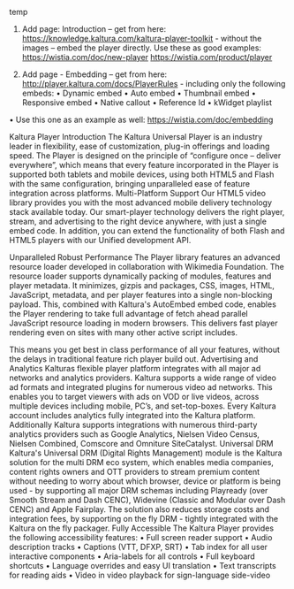temp



1.	Add page: Introduction – get from here:
https://knowledge.kaltura.com/kaltura-player-toolkit - without the images – embed the player directly.
Use these as good examples:
https://wistia.com/doc/new-player
https://wistia.com/product/player

2.	Add page - Embedding – get from here:
http://player.kaltura.com/docs/PlayerRules - including only the following embeds: 
•	Dynamic embed
•	Auto embed
•	Thumbnail embed
•	Responsive embed
•	Native callout
•	Reference Id
•	kWidget playlist

•	Use this one as an example as well:
https://wistia.com/doc/embedding 


Kaltura Player Introduction
The Kaltura Universal Player is an industry leader in flexibility, ease of customization, plug-in offerings and loading speed. The Player is designed on the principle of “configure once – deliver everywhere”, which means that every feature incorporated in the Player is supported both tablets and mobile devices, using both HTML5 and Flash with the same configuration, bringing unparalleled ease of feature integration across platforms. 
Multi-Platform Support
Our HTML5 video library provides you with the most advanced mobile delivery technology stack available today. Our smart-player technology delivers the right player, stream, and advertising to the right device anywhere, with just a single embed code. In addition, you can extend the functionality of both Flash and HTML5 players with our Unified development API.

Unparalleled Robust Performance
The Player library features an advanced resource loader developed in collaboration with Wikimedia Foundation. The resource loader supports dynamically packing of modules, features and player metadata. It minimizes, gizpis and packages, CSS, images, HTML, JavaScript, metadata, and per player features into a single non-blocking payload. This, combined with Kaltura's AutoEmbed embed code, enables the Player rendering to take full advantage of fetch ahead parallel JavaScript resource loading in modern browsers. This delivers fast player rendering even on sites with many other active script includes. 

This means you get best in class performance of all your features, without the delays in traditional feature rich player build out.
Advertising and Analytics
Kalturas flexible player platform integrates with all major ad networks and analytics providers. Kaltura supports a wide range of video ad formats and integrated plugins for numerous video ad networks. This enables you to target viewers with ads on VOD or live videos, across multiple devices including mobile, PC’s, and set-top-boxes. Every Kaltura account includes analytics fully integrated into the Kaltura platform. Additionally Kaltura supports integrations with numerous third-party analytics providers such as Google Analytics, Nielsen Video Census, Nielsen Combined, Comscore and Omniture SiteCatalyst. 
Universal DRM
Kaltura's Universal DRM (Digital Rights Management) module is the Kaltura solution for the multi DRM eco system, which enables media companies, content rights owners and OTT providers to stream premium content without needing to worry about which browser, device or platform is being used - by supporting all major DRM schemas including Playready (over Smooth Stream and Dash CENC), Widevine (Classic and Modular over Dash CENC) and Apple Fairplay. The solution also reduces storage costs and integration fees, by supporting on the fly DRM - tightly integrated with the Kaltura on the fly packager.
Fully Accessible
The Kaltura Player provides the following accessibility features:
•	Full screen reader support 
•	Audio description tracks
•	Captions (VTT, DFXP, SRT)
•	Tab index for all user interactive components
•	Aria-labels for all controls
•	Full keyboard shortcuts
•	Language overrides and easy UI translation
•	Text transcripts for reading aids
•	Video in video playback for sign-language side-video


